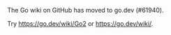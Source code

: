 The Go wiki on GitHub has moved to go.dev (#61940).

Try <https://go.dev/wiki/Go2> or <https://go.dev/wiki/>.

